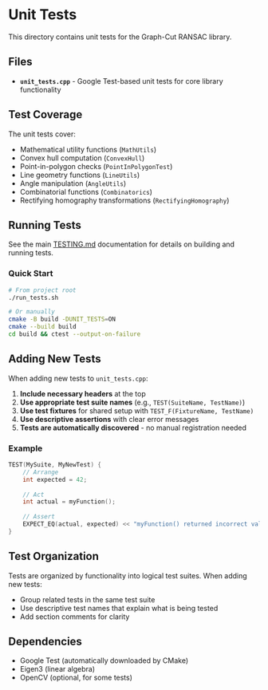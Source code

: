 # Unit Tests

This directory contains unit tests for the Graph-Cut RANSAC library.

## Files

- **`unit_tests.cpp`** - Google Test-based unit tests for core library functionality

## Test Coverage

The unit tests cover:
- Mathematical utility functions (`MathUtils`)
- Convex hull computation (`ConvexHull`)
- Point-in-polygon checks (`PointInPolygonTest`)
- Line geometry functions (`LineUtils`)
- Angle manipulation (`AngleUtils`)
- Combinatorial functions (`Combinatorics`)
- Rectifying homography transformations (`RectifyingHomography`)

## Running Tests

See the main [TESTING.md](../TESTING.md) documentation for details on building and running tests.

### Quick Start

```bash
# From project root
./run_tests.sh

# Or manually
cmake -B build -DUNIT_TESTS=ON
cmake --build build
cd build && ctest --output-on-failure
```

## Adding New Tests

When adding new tests to `unit_tests.cpp`:

1. **Include necessary headers** at the top
2. **Use appropriate test suite names** (e.g., `TEST(SuiteName, TestName)`)
3. **Use test fixtures** for shared setup with `TEST_F(FixtureName, TestName)`
4. **Use descriptive assertions** with clear error messages
5. **Tests are automatically discovered** - no manual registration needed

### Example

```cpp
TEST(MySuite, MyNewTest) {
    // Arrange
    int expected = 42;
    
    // Act
    int actual = myFunction();
    
    // Assert
    EXPECT_EQ(actual, expected) << "myFunction() returned incorrect value";
}
```

## Test Organization

Tests are organized by functionality into logical test suites. When adding new tests:
- Group related tests in the same test suite
- Use descriptive test names that explain what is being tested
- Add section comments for clarity

## Dependencies

- Google Test (automatically downloaded by CMake)
- Eigen3 (linear algebra)
- OpenCV (optional, for some tests)

